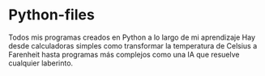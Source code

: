 # Python-files
Todos mis programas creados en Python a lo largo de mi aprendizaje
Hay desde calculadoras simples como transformar la temperatura de Celsius a Farenheit hasta programas más complejos como una IA que resuelve cualquier laberinto.
